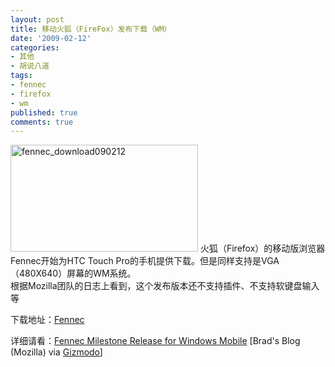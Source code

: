```yaml
---
layout: post
title: 移动火狐（FireFox）发布下载（WM）
date: '2009-02-12'
categories:
- 其他
- 胡说八道
tags:
- fennec
- firefox
- wm
published: true
comments: true
---
```

<p><img class="alignnone size-full wp-image-345" title="fennec_download090212" src="{{urls.media}}/2009/02/fennec_download090212.jpg" alt="fennec_download090212" width="300" height="171" />
火狐（Firefox）的移动版浏览器Fennec开始为HTC Touch Pro的手机提供下载。但是同样支持是VGA（480X640）屏幕的WM系统。<br />
根据Mozilla团队的日志上看到，这个发布版本还不支持插件、不支持软键盘输入等</p>

<p>下载地址：<a href="ftp://ftp.mozilla.org/pub/mobile/fennec-0.11.en-US.wince-arm.cab" target="_blank">Fennec</a>
<div>详细请看：<a href="http://blog.mozilla.com/blassey/2009/02/10/fennec-milestone-release-for-windows-mobile/" target="_blank">Fennec Milestone Release for Windows Mobile</a> [Brad's Blog (Mozilla) via <a href="http://i.gizmodo.com/5151218/firefox-mobile-pre+alpha-now-available-for-vga-windows-mobile-phones" target="_blank">Gizmodo</a>]</div></p>
